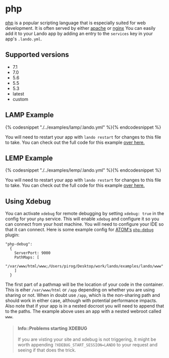 php
===

[php](http://php.net/) is a popular scripting language that is especially suited for web development. It is often served by either [apache](./apache.md) or [nginx](./nginx.md) You can easily add it to your Lando app by adding an entry to the `services` key in your app's `.lando.yml`.

Supported versions
------------------

*   7.1
*   7.0
*   5.6
*   5.5
*   5.3
*   latest
*   custom

LAMP Example
------------

{% codesnippet "./../examples/lamp/.lando.yml" %}{% endcodesnippet %}

You will need to restart your app with `lando restart` for changes to this file to take. You can check out the full code for this example [over here.](https://github.com/kalabox/lando/tree/master/examples/lamp)

LEMP Example
------------

{% codesnippet "./../examples/lemp/.lando.yml" %}{% endcodesnippet %}

You will need to restart your app with `lando restart` for changes to this file to take. You can check out the full code for this example [over here.](https://github.com/kalabox/lando/tree/master/examples/lemp)

Using Xdebug
------------

You can activate `xdebug` for remote debugging by setting `xdebug: true` in the config for your `php` service. This will enable `xdebug` and configure it so you can connect from your host machine. You will need to configure your IDE so that it can connect. Here is some example config for [ATOM's](https://atom.io/) [`php-debug`](https://github.com/gwomacks/php-debug) plugin:

```
"php-debug":
  {
    ServerPort: 9000
    PathMaps: [
      "/var/www/html/www;/Users/pirog/Desktop/work/lando/examples/lando/www"
    ]
  }
```

The first part of a pathmap will be the location of your code in the container. This is eiher `/var/www/html` or `/app` depending on whether you are using sharing or not. When in doubt use `/app`, which is the non-sharing path and should work in either case, although with potential performance impacts. Also note that if your app is in a nested docroot you will need to append that to the paths. The example above uses an app with a nested webroot called `www`.

> #### Info::Problems starting XDEBUG
>
> If you are visting your site and xdebug is not triggering, it might be worth appending `?XDEBUG_START_SESSION=LANDO` to your request and seeing if that does the trick.
